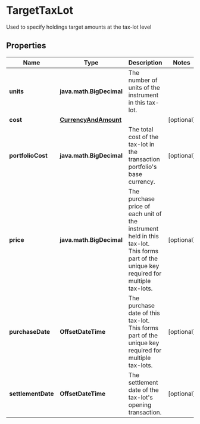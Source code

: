 

# TargetTaxLot

Used to specify holdings target amounts at the tax-lot level

## Properties

Name | Type | Description | Notes
------------ | ------------- | ------------- | -------------
**units** | **java.math.BigDecimal** | The number of units of the instrument in this tax-lot. | 
**cost** | [**CurrencyAndAmount**](CurrencyAndAmount.md) |  |  [optional]
**portfolioCost** | **java.math.BigDecimal** | The total cost of the tax-lot in the transaction portfolio&#39;s base currency. |  [optional]
**price** | **java.math.BigDecimal** | The purchase price of each unit of the instrument held in this tax-lot. This forms part of the unique key required for multiple tax-lots. |  [optional]
**purchaseDate** | **OffsetDateTime** | The purchase date of this tax-lot. This forms part of the unique key required for multiple tax-lots. |  [optional]
**settlementDate** | **OffsetDateTime** | The settlement date of the tax-lot&#39;s opening transaction. |  [optional]



